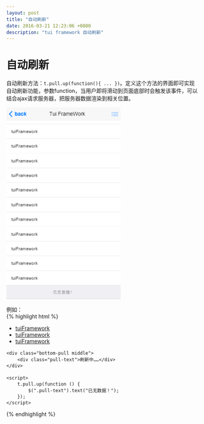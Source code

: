 ```yaml
---
layout: post
title: "自动刷新"
date: 2016-03-21 12:23:06 +0800
description: "tui framework 自动刷新"
---
```


自动刷新
====

自动刷新方法：`t.pull.up(function(){ ... })`。定义这个方法的界面即可实现自动刷新功能，参数function，当用户即将滑动到页面底部时会触发该事件，可以结合ajax请求服务器，把服务器数据渲染到相关位置。
  
  <img src="/images/up.png" width="300px"> 
  
  例如：  
{% highlight html %}
    <ul>
        <li><a href="javascript:;" class="link_item">
            <div class="item">
                <!--<div class="item_left"></div>-->
                <div class="item_center">
                    <div class="item-content">tuiFramework</div>
                    <!--<div class="item_after"></div>-->
                </div>
            </div>
        </a></li>
        <li><a href="javascript:;" class="link_item">
            <div class="item">
                <!--<div class="item_left"></div>-->
                <div class="item_center">
                    <div class="item-content">tuiFramework</div>
                    <!--<div class="item_after"></div>-->
                </div>
            </div>
        </a></li>
        <li><a href="javascript:;" class="link_item">
            <div class="item">
                <!--<div class="item_left"></div>-->
                <div class="item_center">
                    <div class="item-content">tuiFramework</div>
                    <!--<div class="item_after"></div>-->
                </div>
            </div>
        </a></li>
    </ul>
    
    <div class="bottom-pull middle">
        <div class="pull-text">刷新中……</div>
    </div>
        
    <script>
        t.pull.up(function () {
            $(".pull-text").text("已无数据！");
        });
    </script>
{% endhighlight %}
  